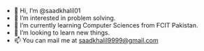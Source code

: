 - 👋 Hi, I’m @saadkhalil01
- 👀 I’m interested in problem solving.
- 🌱 I’m currently learning Computer Sciences from FCIT Pakistan.
- 💞️ I’m looking to learn new things.
- 📫 You can mail me at saadkhalil9999@gmail.com

<!---
saadkhalil01/saadkhalil01 is a ✨ special ✨ repository because its `README.md` (this file) appears on your GitHub profile.
You can click the Preview link to take a look at your changes.
--->
